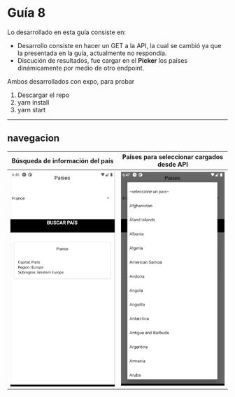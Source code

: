 # Guía 8

Lo desarrollado en esta guía consiste en:
- Desarrollo consiste en hacer un GET a la API, la cual se cambió ya que la presentada en la guía, actualmente no respondía.
- Discución de resultados, fue cargar en el **Picker** los países dinámicamente por medio de otro endpoint.

Ambos desarrollados con expo, para probar

1. Descargar el repo
2. yarn install
3. yarn start

---

## navegacion

Búsqueda de información del país|Paises para seleccionar cargados desde API
:---------:|:---------:
![captura 1](./_capturas/cap1.png)|![captura 2](./_capturas/cap2.png)
